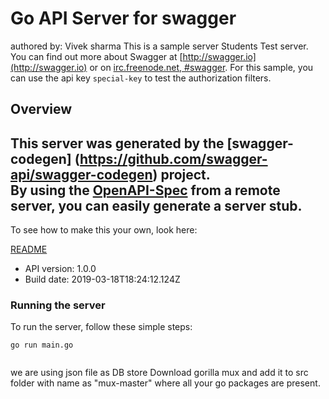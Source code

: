 # Go API Server for swagger
authored by: Vivek sharma
This is a sample server Students Test server.  You can find out more about     Swagger at [http://swagger.io](http://swagger.io) or on [irc.freenode.net, #swagger](http://swagger.io/irc/).      For this sample, you can use the api key `special-key` to test the authorization     filters.

## Overview
This server was generated by the [swagger-codegen]
(https://github.com/swagger-api/swagger-codegen) project.  
By using the [OpenAPI-Spec](https://github.com/OAI/OpenAPI-Specification) from a remote server, you can easily generate a server stub.  
-

To see how to make this your own, look here:

[README](https://github.com/swagger-api/swagger-codegen/blob/master/README.md)

- API version: 1.0.0
- Build date: 2019-03-18T18:24:12.124Z


### Running the server
To run the server, follow these simple steps:

```
go run main.go


```
we are using json file as DB store
Download gorilla mux  and add it to src folder with name as  "mux-master" where all your go packages are present.

